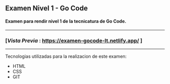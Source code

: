 ## Examen Nivel 1 - Go Code
#### Examen para rendir nivel 1 de la tecnicatura de Go Code.

------------

###  [*Vista Previa* : https://examen-gocode-lt.netlify.app/ ] 

------------

<p>
Tecnologias utilizadas para la realizacion de este examen:
</p>
<ul>
	<li>HTML</li>
	<li>CSS</li>
	<li>GIT</li>
</ul>

